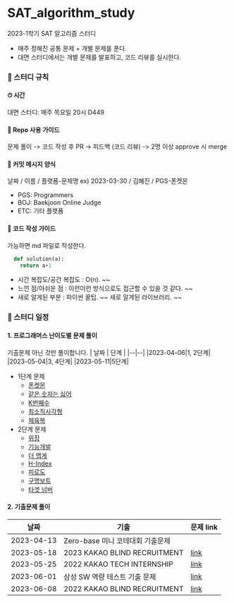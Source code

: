 # SAT_algorithm_study
2023-1학기 SAT 알고리즘 스터디

- 매주 정해진 공통 문제 + 개별 문제를 푼다.
- 대면 스터디에서는 개별 문제를 발표하고, 코드 리뷰를 실시한다.

### 📌 스터디 규칙
#### ⏱ 시간
대면 스터디: 매주 목요일 20시 D449
#### 📝 Repo 사용 가이드
문제 풀이 -> 코드 작성 후 PR -> 피드백 (코드 리뷰) -> 2명 이상 approve 시 merge <br/>
#### 🔖 커밋 메시지 양식
날짜 / 이름 / 플랫폼-문제명 ex) 2023-03-30 / 김혜진 / PGS-폰켓몬
- PGS: Programmers
- BOJ: Baekjoon Online Judge
- ETC: 기타 플랫폼
#### 📝 코드 작성 가이드
가능하면 md 파일로 작성한다.
```python
  def solution(a):
    return a+1
```
- 시간 복잡도/공간 복잡도 : O(n). ~~
- 느낀 점/아쉬운 점 : 이런이런 방식으로도 접근할 수 있을 것 같다. ~~
- 새로 알게된 부분 : 파이썬 꿀팁. ~~ 새로 알게된 라이브러리. ~~

### 📌 스터디 일정
#### 1. 프로그래머스 난이도별 문제 풀이
기출문제 아닌 것만 풀이합니다.
| 날짜 | 단계 |
|--|--|
|2023-04-06|1, 2단계|
|2023-05-04|3, 4단계|
|2023-05-11|5단계|
- 1단계 문제
  - [폰켓몬](https://school.programmers.co.kr/learn/courses/30/lessons/1845)
  - [같은 숫자는 싫어](https://school.programmers.co.kr/learn/courses/30/lessons/12906)
  - [K번째수](https://school.programmers.co.kr/learn/courses/30/lessons/42748)
  - [최소직사각형](https://school.programmers.co.kr/learn/courses/30/lessons/86491)
  - [체육복](https://school.programmers.co.kr/learn/courses/30/lessons/42862)
- 2단계 문제
  - [위장](https://school.programmers.co.kr/learn/courses/30/lessons/42578)
  - [기능개발](https://school.programmers.co.kr/learn/courses/30/lessons/42586)
  - [더 맵게](https://school.programmers.co.kr/learn/courses/30/lessons/42626)
  - [H-Index](https://school.programmers.co.kr/learn/courses/30/lessons/42747)
  - [피로도](https://school.programmers.co.kr/learn/courses/30/lessons/87946)
  - [구명보트](https://school.programmers.co.kr/learn/courses/30/lessons/42885)
  - [타겟 넘버](https://school.programmers.co.kr/learn/courses/30/lessons/43165)
#### 2. 기출문제 풀이
| 날짜 | 기출 | 문제 link |
|--|--|--|
|2023-04-13|Zero-base 미니 코테대회 기출문제||
|2023-05-18|2023 KAKAO BLIND RECRUITMENT|[link](https://school.programmers.co.kr/learn/challenges?order=acceptance_asc&page=1&partIds=37527)|
|2023-05-25|2022 KAKAO TECH INTERNSHIP|[link](https://school.programmers.co.kr/learn/challenges?order=acceptance_asc&page=1&partIds=31236)|
|2023-06-01|삼성 SW 역량 테스트 기출 문제|[link](https://www.acmicpc.net/workbook/view/1152)|
|2023-06-08|2022 KAKAO BLIND RECRUITMENT|[link](https://school.programmers.co.kr/learn/challenges?order=acceptance_asc&page=1&partIds=25448)|
